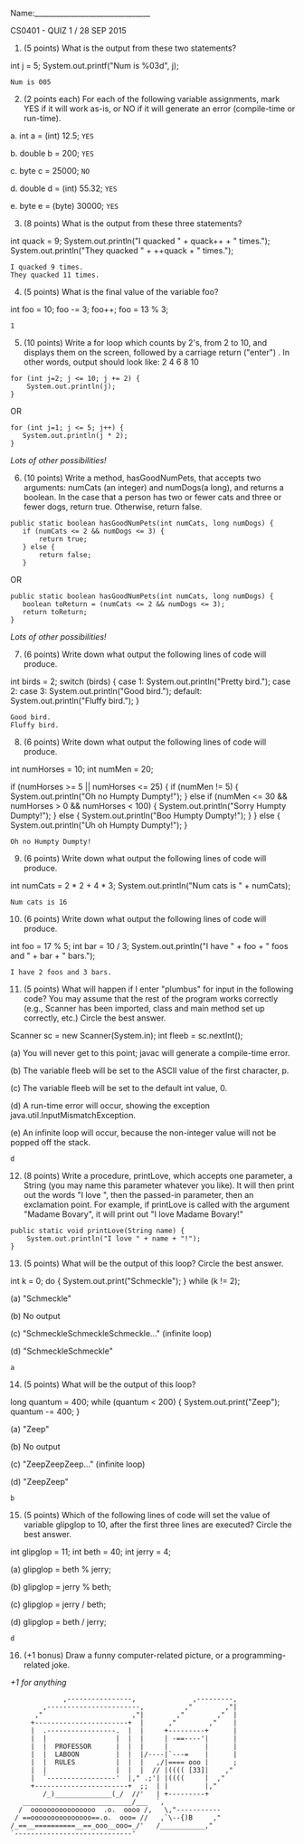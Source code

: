 Name:________________________________

CS0401 - QUIZ 1 / 28 SEP 2015

1. (5 points) What is the output from these two statements?

  int j = 5;
  System.out.printf("Num is %03d", j);


```
Num is 005
```


2. (2 points each) For each of the following variable assignments, mark YES if it will work as-is, or NO if it will generate an error (compile-time or run-time).

a. int a = (int) 12.5; `YES`

b. double b = 200; `YES`

c. byte c = 25000; `NO`

d. double d = (int) 55.32; `YES`

e. byte e = (byte) 30000; `YES`

3. (8 points) What is the output from these three statements?

  int quack = 9;
  System.out.println("I quacked " + quack++ + " times.");
  System.out.println("They quacked " + ++quack + " times.");

```
I quacked 9 times.
They quacked 11 times.
```


4. (5 points) What is the final value of the variable foo?

int foo = 10;
foo -= 3;
foo++;
foo = 13 % 3;

```
1
```

5. (10 points) Write a for loop which counts by 2's, from 2 to 10, and displays them on the screen, followed by a carriage return ("enter") .  In other words, output should look like:
2
4
6
8
10

```
for (int j=2; j <= 10; j += 2) {
    System.out.println(j);
}
```

OR

```
for (int j=1; j <= 5; j++) {
   System.out.println(j * 2);
}
```

_Lots of other possibilities!_


6. (10 points) Write a method, hasGoodNumPets, that accepts two arguments: numCats (an integer) and numDogs(a long), and returns a boolean.  In the case that a person has two or fewer cats and three or fewer dogs, return true.  Otherwise, return false.

```
public static boolean hasGoodNumPets(int numCats, long numDogs) {
   if (numCats <= 2 && numDogs <= 3) {
       return true;
   } else {
       return false;
   }
```

OR

```
public static boolean hasGoodNumPets(int numCats, long numDogs) {
   boolean toReturn = (numCats <= 2 && numDogs <= 3);
   return toReturn;
}
```

_Lots of other possibilities!_


7. (6 points) Write down what output the following lines of code will produce.

int birds = 2;
switch (birds) {
case 1:
    System.out.println("Pretty bird.");
case 2: case 3:
    System.out.println("Good bird.");
default:
    System.out.println("Fluffy bird.");
}


```
Good bird.
Fluffy bird.
```

8. (6 points) Write down what output the following lines of code will produce.

int numHorses = 10;
int numMen = 20;

if (numHorses >= 5 || numHorses <= 25) {
    if (numMen != 5) {
        System.out.println("Oh no Humpty Dumpty!");
    } else if (numMen <= 30 && numHorses > 0 && numHorses < 100) {
        System.out.println("Sorry Humpty Dumpty!");
    } else {
        System.out.println("Boo Humpty Dumpty!");
    }
} else {
    System.out.println("Uh oh Humpty Dumpty!");
}
    
```
Oh no Humpty Dumpty!
```


9. (6 points) Write down what output the following lines of code will produce.

int numCats = 2 * 2 + 4 * 3;
System.out.println("Num cats is " + numCats);

```
Num cats is 16
```


10. (6 points) Write down what output the following lines of code will produce.

int foo = 17 % 5;
int bar = 10 / 3;
System.out.println("I have " + foo + " foos and " + bar + " bars.");


```
I have 2 foos and 3 bars.
```


11. (5 points) What will happen if I enter "plumbus" for input in the following code?  You may assume that the rest of the program works correctly (e.g., Scanner has been imported, class and main method set up correctly, etc.) Circle the best answer.

Scanner sc = new Scanner(System.in);
int fleeb = sc.nextInt();

(a) You will never get to this point; javac will generate a compile-time error.

(b) The variable fleeb will be set to the ASCII value of the first character, p.

(c) The variable fleeb will be set to the default int value, 0.

(d) A run-time error will occur, showing the exception java.util.InputMismatchException.

(e) An infinite loop will occur, because the non-integer value will not be popped off the stack.

```
d
```


12. (8 points) Write a procedure, printLove, which accepts one parameter, a String (you may name this parameter whatever you like).  It will then print out the words "I love ", then the passed-in parameter, then an exclamation point.  For example, if printLove is called with the argument "Madame Bovary", it will print out "I love Madame Bovary!"

```
public static void printLove(String name) {
    System.out.println("I love " + name + "!");
}
```

13. (5 points) What will be the output of this loop?  Circle the best answer.

int k = 0;
do {
    System.out.print("Schmeckle");
} while (k != 2);

(a) "Schmeckle"

(b) No output

(c) "SchmeckleSchmeckleSchmeckle..." (infinite loop)

(d) "SchmeckleSchmeckle"


```
a
```

14. (5 points) What will be the output of this loop?

long quantum = 400;
while (quantum < 200) {
    System.out.print("Zeep");
    quantum -= 400;
}

(a) "Zeep"

(b) No output

(c) "ZeepZeepZeep..." (infinite loop)

(d) "ZeepZeep"


```
b
```

15. (5 points) Which of the following lines of code will set the value of variable glipglop to 10, after the first three lines are executed?  Circle the best answer.

int glipglop = 11;
int beth = 40;
int jerry = 4;

(a) glipglop = beth % jerry;

(b) glipglop = jerry % beth;

(c) glipglop = jerry / beth;

(d) glipglop = beth / jerry;

```
d
```

16. (+1 bonus) Draw a funny computer-related picture, or a programming-related joke.

_+1 for anything_

```
             ,----------------,              ,---------,
        ,-----------------------,          ,"        ,"|
      ,"                      ,"|        ,"        ,"  |
     +-----------------------+  |      ,"        ,"    |
     |  .-----------------.  |  |     +---------+      |
     |  |                 |  |  |     | -==----'|      |
     |  |  PROFESSOR      |  |  |     |         |      |
     |  |  LABOON         |  |  |/----|`---=    |      |
     |  |  RULES          |  |  |   ,/|==== ooo |      ;
     |  |                 |  |  |  // |(((( [33]|    ,"
     |  `-----------------'  |," .;'| |((((     |  ,"
     +-----------------------+  ;;  | |         |,"
        /_)______________(_/  //'   | +---------+
   ___________________________/___  `,
  /  oooooooooooooooo  .o.  oooo /,   \,"-----------
 / ==ooooooooooooooo==.o.  ooo= //   ,`\--{)B     ,"
/_==__==========__==_ooo__ooo=_/'   /___________,"
`-----------------------------'
```